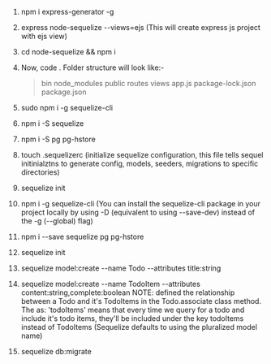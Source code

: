 1. npm i express-generator -g
2. express node-sequelize --views=ejs (This will create express js project with ejs view)
3. cd node-sequelize && npm i
4. Now, code .
   Folder structure will look like:-
   > bin
   > node_modules
   > public
   > routes
   > views
   > app.js
   > package-lock.json
   > package.json
5. sudo npm i -g sequelize-cli
6. npm i -S sequelize
7. npm i -S pg pg-hstore
8. touch .sequelizerc (initialize sequelize configuration, this file tells sequel initinialztns to generate config, models, seeders, migrations to specific directories)

9. sequelize init
10. npm i -g sequelize-cli (You can install the sequelize-cli package in your project locally by using -D (equivalent to using --save-dev) instead of the -g (--global) flag)
11. npm i --save sequelize pg pg-hstore
12. sequelize init
13. sequelize model:create --name Todo --attributes title:string
14. sequelize model:create --name TodoItem --attributes content:string,complete:boolean
NOTE: defined the relationship between a Todo and it's TodoItems in the Todo.associate class method. The as: 'todoItems' means that every time we query for a todo and include it's todo items, they'll be included under the key todoItems instead of TodoItems (Sequelize defaults to using the pluralized model name)

15. sequelize db:migrate